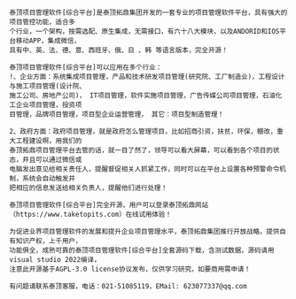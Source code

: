    泰顶项目管理软件[综合平台]是泰顶拓鼎集团开发的一套专业的项目管理软件平台，具有强大的项目管控功能，适合多
    个行业，一个架构，按需选配、原生集成，无需接口，有六十八大模块，以及ANDORID和IOS平台移动APP，集成微信，
    具有中、英、法、德、意、西班牙、俄、日 、韩 等语言版本，完全开源！
    
    泰顶项目管理软件[综合平台]可以应用在多个行业：
    !、企业方面：系统集成项目管理，产品和技术研发项目管理(研究院、工厂制造业)，工程设计与施工项目管理(设计院、
    施工公司、房地产公司)， IT项目管理，软件实施项目管理，广告传媒公司项目管理，石油化工企业项目管理，投资项
    目管理，品牌项目管理，项目型企业运营管理， 其它：项目型制造管理！
    
    2、政府方面：政府项目管理，就是政府怎么管理项目，比如招商引资，扶贫，环保，棚改，重大工程建设啊，用我们的
    泰顶拓鼎项目管理平台去管的话，就一目了然了，领导可以看大屏幕，可以看到各个项目的状态，并且可以通过微信或
    电脑发出意见给相关责任人，提醒督促相关人抓紧工作，同时可以在平台上设置各种预警命令机制，系统会自动触发并
    把相应的信息发送给相关负责人，提醒他们进行处理！
    
    泰顶项目管理软件[综合平台]完全开源，用户可以登录泰顶拓鼎网站（https://www.taketopits.com）在线试用体验！   

    为促进业界项目管理软件的发展和提升企业项目管理水平，泰顶拓鼎集团推行开放战略，提供自有知识产权，上千用户，
    功能俱全，成熟可靠的泰顶项目管理软件[综合平台]全套源码下载，含测试数据，源码请用visual studio 2022编译，
    注意此开源基于AGPL-3.0 license协议发布，仅供学习研究，如要商用需申请！

    有问题请联系泰顶客服，电话：021-51085119，EMail: 623077337@qq.com
    

